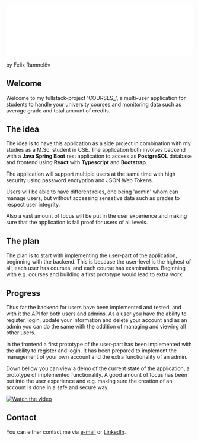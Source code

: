 ![COURSES_](/assets/png/logo-no-background.png)

by Felix Ramnelöv

## Welcome

Welcome to my fullstack-project 'COURSES\_', a multi-user application for students to handle your university courses and monitoring data such as average grade and total amount of credits.

## The idea

The idea is to have this application as a side project in combination with my studies as a M.Sc. student in CSE. The application both involves backend with a **Java Spring Boot** rest application to access as **PostgreSQL** database and frontend using **React** with **Typescript** and **Bootstrap**.

The application will support multiple users at the same time with high security using password encryption and JSON Web Tokens.

Users will be able to have different roles, one being 'admin' whom can manage users, but without accessing sensetive data such as grades to respect user integrity.

Also a vast amount of focus will be put in the user experience and making sure that the application is fail proof for users of all levels.

## The plan

The plan is to start with implementing the user-part of the application, beginning with the backend. This is because the user-level is the highest of all, each user has courses, and each course has examinations. Beginning with e.g. courses and building a first prototype would lead to extra work.

## Progress

Thus far the backend for users have been implemented and tested, and
with it the API for both users and admins. As a user you have the
ability to register, login, update your information and delete your
account and as an admin you can do the same with the addition of
managing and viewing all other users.

In the frontend a first prototype of the user-part has been implemented
with the ability to register and login. It has been prepared to
implement the management of your own account and the extra functionality
of an admin.

Down bellow you can view a demo of the current state of the application,
a prototype of implemented functionality. A good amount of focus has
been put into the user experience and e.g. making sure the creation of
an account is done in a safe and secure way.

   [![Watch the video](https://i9.ytimg.com/vi_webp/-iZi9EfzOwQ/mq2.webp?sqp=CITWq60G-oaymwEmCMACELQB8quKqQMa8AEB-AHaBYAC4AOKAgwIABABGDUgVSh_MA8=&rs=AOn4CLCBvNfDar2R68lt5RFCIONehWFWtw)](https://youtu.be/-iZi9EfzOwQ)

## Contact

You can either contact me via [e-mail](mailto:felix@ramnelov.com) or [LinkedIn](https://www.linkedin.com/in/felixramnelöv/).
